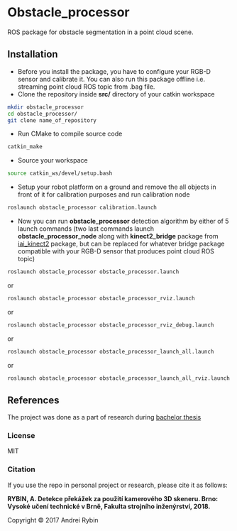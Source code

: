 # Obstacle_processor
ROS package for obstacle segmentation in a point cloud scene.
## Installation
* Before you install the package, you have to configure your RGB-D sensor and calibrate it. You can also run this package offline i.e. streaming point cloud ROS topic from .bag file.
* Clone the repository inside **src/** directory of your catkin workspace
```bash
mkdir obstacle_processor
cd obstacle_processor/
git clone name_of_repository
```
* Run CMake to compile source code
```bash
catkin_make
```
* Source your workspace
```bash
source catkin_ws/devel/setup.bash
```
* Setup your robot platform on a ground and remove the all objects in front of it for calibration purposes and run calibration node
```bash
roslaunch obstacle_processor calibration.launch
```
* Now you can run **obstacle_processor** detection algorithm by either of 5 launch commands (two last commands launch **obstacle_processor_node** along with **kinect2_bridge** package from <a href="https://github.com/code-iai/iai_kinect2">iai_kinect2</a> package, but can be replaced for whatever bridge package compatible with your RGB-D sensor that produces point cloud ROS topic)
```bash
roslaunch obstacle_processor obstacle_processor.launch
```
or
```bash
roslaunch obstacle_processor obstacle_processor_rviz.launch
```
or
```bash
roslaunch obstacle_processor obstacle_processor_rviz_debug.launch
```
or
```bash
roslaunch obstacle_processor obstacle_processor_launch_all.launch
```
or
```bash
roslaunch obstacle_processor obstacle_processor_launch_all_rviz.launch
```

## References
The project was done as a part of research during <a href="https://www.vutbr.cz/www_base/zav_prace_soubor_verejne.php?file_id=172947">bachelor thesis</a>
### License
MIT
### Citation
If you use the repo in personal project or research, please cite it as follows:

**RYBIN, A. Detekce překážek za použití kamerového 3D skeneru. Brno: Vysoké učení technické v Brně, Fakulta strojního inženýrství, 2018.**


Copyright © 2017 Andrei Rybin
